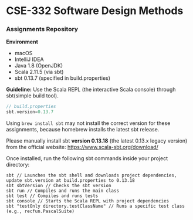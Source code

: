 # CSE-332 Software Design Methods
### Assignments Repository

**Environment**
- macOS
- IntelliJ IDEA
- Java 1.8 (OpenJDK)
- Scala 2.11.5 (via sbt)
- sbt 0.13.7 (specified in build.properties)

**Guideline:** Use the Scala REPL (the interactive Scala console) through sbt(simple build tool).

```scala
// build.properties
sbt.version=0.13.7
```

Using ```brew install sbt``` may not install the correct version for these assignments,
because homebrew installs the latest sbt release.

Please manually install sbt **version 0.13.18** (the latest 0.13.x legacy version) from the official website: https://www.scala-sbt.org/download/

Once installed, run the following sbt commands inside your project directory:
```shell
sbt // Launches the sbt shell and downloads project dependencies, update sbt.version at build.properties to 0.13.18
sbt sbtVersion // Checks the sbt version
sbt run // Compiles and runs the main class
sbt test // Compiles and runs tests
sbt console // Starts the Scala REPL with project dependencies
sbt "testOnly directory.testClassName" // Runs a specific test class (e.g., recfun.PascalSuite)
```
